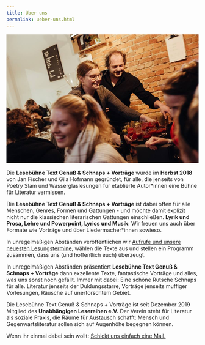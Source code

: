 ```yaml
---
title: Über uns
permalink: ueber-uns.html
---
```


![52951205_383981318822302_6843791667598721024_n-3d28e2.jpg](/uploads/52951205_383981318822302_6843791667598721024_n-3d28e2.jpg)

Die **Lesebühne Text Genuß & Schnaps \+ Vorträge** wurde im **Herbst 2018** von Jan Fischer und Gila Hofmann gegründet, für alle, die jenseits von Poetry Slam und Wasserglaslesungen für etablierte Autor\*innen eine Bühne für Literatur vermissen.

Die **Lesebühne Text Genuß & Schnaps \+ Vorträge** ist dabei offen für alle Menschen, Genres, Formen und Gattungen - und möchte damit explizit nicht nur die klassischen literarischen Gattungen einschließen. **Lyrik und Prosa, Lehre und Powerpoint, Lyrics und Musik**: Wir freuen uns auch über Formate wie Vorträge und über Liedermacher\*innen sowieso.

In unregelmäßigen Abständen veröffentlichen wir [Aufrufe und unsere neuesten Lesungstermine](/), wählen die Texte aus und stellen ein Programm zusammen, dass uns (und hoffentlich euch) überzeugt.

In unregelmäßigen Abständen präsentiert **Lesebühne Text Genuß & Schnaps \+ Vorträge** dann exzellente Texte, fantastische Vorträge und alles, was uns sonst noch gefällt. Immer mit dabei: Eine schöne Rutsche Schnaps für alle. Literatur jenseits der Duldungsstarre, Vorträge jenseits muffiger Vorlesungen, Räusche auf unerforschtem Gebiet.

Die Lesebühne Text Genuß & Schnaps \+ Vorträge ist seit Dezember 2019 Mitglied des **Unabhängigen Lesereihen
 e.V.** Der Verein steht für Literatur als soziale Praxis, die Räume für Austausch schafft: Mensch und
 Gegenwartsliteratur sollen sich auf Augenhöhe begegnen können.

Wenn ihr einmal dabei sein wollt: [Schickt uns einfach eine Mail.](/kontakt.html)